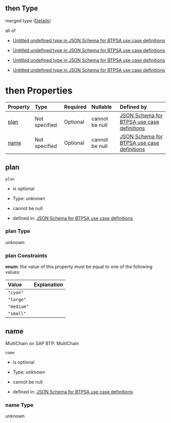 ## then Type

merged type ([Details](btpsa-usecase-properties-services-items-allof-1-then-allof-81-then.md))

all of

*   [Untitled undefined type in JSON Schema for BTPSA use case definitions](btpsa-usecase-properties-services-items-allof-1-then-allof-81-then-allof-0.md "check type definition")

*   [Untitled undefined type in JSON Schema for BTPSA use case definitions](btpsa-usecase-properties-services-items-allof-1-then-allof-81-then-allof-1.md "check type definition")

*   [Untitled undefined type in JSON Schema for BTPSA use case definitions](btpsa-usecase-properties-services-items-allof-1-then-allof-81-then-allof-2.md "check type definition")

*   [Untitled undefined type in JSON Schema for BTPSA use case definitions](btpsa-usecase-properties-services-items-allof-1-then-allof-81-then-allof-3.md "check type definition")

# then Properties

| Property      | Type          | Required | Nullable       | Defined by                                                                                                                                                                                                            |
| :------------ | :------------ | :------- | :------------- | :-------------------------------------------------------------------------------------------------------------------------------------------------------------------------------------------------------------------- |
| [plan](#plan) | Not specified | Optional | cannot be null | [JSON Schema for BTPSA use case definitions](btpsa-usecase-properties-services-items-allof-1-then-allof-81-then-properties-plan.md "undefined#/properties/services/items/allOf/1/then/allOf/81/then/properties/plan") |
| [name](#name) | Not specified | Optional | cannot be null | [JSON Schema for BTPSA use case definitions](btpsa-usecase-properties-services-items-allof-1-then-allof-81-then-properties-name.md "undefined#/properties/services/items/allOf/1/then/allOf/81/then/properties/name") |

## plan



`plan`

*   is optional

*   Type: unknown

*   cannot be null

*   defined in: [JSON Schema for BTPSA use case definitions](btpsa-usecase-properties-services-items-allof-1-then-allof-81-then-properties-plan.md "undefined#/properties/services/items/allOf/1/then/allOf/81/then/properties/plan")

### plan Type

unknown

### plan Constraints

**enum**: the value of this property must be equal to one of the following values:

| Value      | Explanation |
| :--------- | :---------- |
| `"cyon"`   |             |
| `"large"`  |             |
| `"medium"` |             |
| `"small"`  |             |

## name

MultiChain on SAP BTP: MultiChain

`name`

*   is optional

*   Type: unknown

*   cannot be null

*   defined in: [JSON Schema for BTPSA use case definitions](btpsa-usecase-properties-services-items-allof-1-then-allof-81-then-properties-name.md "undefined#/properties/services/items/allOf/1/then/allOf/81/then/properties/name")

### name Type

unknown
